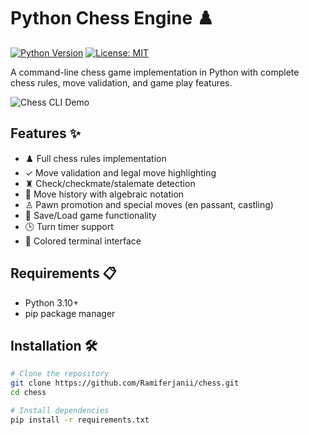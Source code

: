 # Python Chess Engine ♟️

[![Python Version](https://img.shields.io/badge/python-3.10%2B-blue)](https://www.python.org/)
[![License: MIT](https://img.shields.io/badge/License-MIT-yellow.svg)](https://opensource.org/licenses/MIT)

A command-line chess game implementation in Python with complete chess rules, move validation, and game play features.

![Chess CLI Demo](demo.gif) <!-- Add actual demo gif/png if available -->

## Features ✨
- ♟️ Full chess rules implementation
- ✓ Move validation and legal move highlighting
- ♜ Check/checkmate/stalemate detection
- 📜 Move history with algebraic notation
- ♙ Pawn promotion and special moves (en passant, castling)
- 💾 Save/Load game functionality
- 🕒 Turn timer support
- 🎨 Colored terminal interface

## Requirements 📋
- Python 3.10+
- pip package manager

## Installation 🛠️
```bash
# Clone the repository
git clone https://github.com/Ramiferjanii/chess.git
cd chess

# Install dependencies
pip install -r requirements.txt
